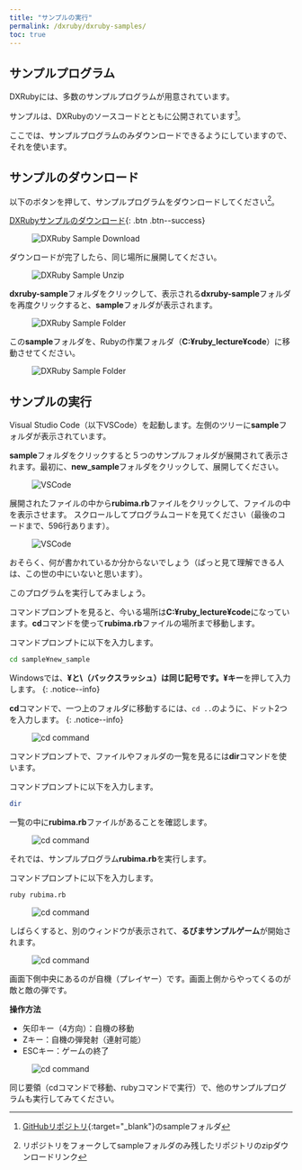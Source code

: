 ```yaml
---
title: "サンプルの実行"
permalink: /dxruby/dxruby-samples/
toc: true
---
```

## サンプルプログラム
DXRubyには、多数のサンプルプログラムが用意されています。

サンプルは、DXRubyのソースコードとともに公開されています[^1]。

[^1]: [GitHubリポジトリ](https://github.com/mirichi/dxruby){:target="_blank"}のsampleフォルダ

ここでは、サンプルプログラムのみダウンロードできるようにしていますので、それを使います。

## サンプルのダウンロード
以下のボタンを押して、サンプルプログラムをダウンロードしてください[^2]。

[<i class="fas fa-download"></i> DXRubyサンプルのダウンロード](https://github.com/eastbackcorporation/dxruby/archive/sample.zip){: .btn .btn--success}

[^2]: リポジトリをフォークしてsampleフォルダのみ残したリポジトリのzipダウンロードリンク

<figure>
  <img src="{{ '/assets/images/dxruby/03/sample-download.png' | relative_url }}" alt="DXRuby Sample Download" class="img_border">
</figure>

ダウンロードが完了したら、同じ場所に展開してください。

<figure>
  <img src="{{ '/assets/images/dxruby/03/sample-unzip.png' | relative_url }}" alt="DXRuby Sample Unzip" class="img_border">
</figure>

**dxruby-sample**フォルダをクリックして、表示される**dxruby-sample**フォルダを再度クリックすると、**sample**フォルダが表示されます。

<figure>
  <img src="{{ '/assets/images/dxruby/03/sample-folder.png' | relative_url }}" alt="DXRuby Sample Folder" class="img_border">
</figure>

この**sample**フォルダを、Rubyの作業フォルダ（**C:¥ruby_lecture¥code**）に移動させてください。

<figure>
  <img src="{{ '/assets/images/dxruby/03/sample-folder2.png' | relative_url }}" alt="DXRuby Sample Folder" class="img_border">
</figure>

## サンプルの実行
Visual Studio Code（以下VSCode）を起動します。左側のツリーに**sample**フォルダが表示されています。

**sample**フォルダをクリックすると５つのサンプルフォルダが展開されて表示されます。最初に、**new_sample**フォルダをクリックして、展開してください。

<figure>
  <img src="{{ '/assets/images/dxruby/03/vscode-sample.png' | relative_url }}" alt="VSCode">
</figure>

展開されたファイルの中から**rubima.rb**ファイルをクリックして、ファイルの中を表示させます。
スクロールしてプログラムコードを見てください（最後のコードまで、596行あります）。

<figure>
  <img src="{{ '/assets/images/dxruby/03/rubima.png' | relative_url }}" alt="VSCode">
</figure>

おそらく、何が書かれているか分からないでしょう（ぱっと見て理解できる人は、この世の中にいないと思います）。

このプログラムを実行してみましょう。

コマンドプロンプトを見ると、今いる場所は**C:¥ruby_lecture¥code**になっています。**cd**コマンドを使って**rubima.rb**ファイルの場所まで移動します。

コマンドプロンプトに以下を入力します。

```bash
cd sample¥new_sample
```

Windowsでは、**¥**と**\\（バックスラッシュ）**は同じ記号です。**¥キー**を押して入力します。
{: .notice--info} 

**cd**コマンドで、一つ上のフォルダに移動するには、`cd ..`のように、ドット2つを入力します。
{: .notice--info} 

<figure>
  <img src="{{ '/assets/images/dxruby/03/cd-command.png' | relative_url }}" alt="cd command">
</figure>

コマンドプロンプトで、ファイルやフォルダの一覧を見るには**dir**コマンドを使います。

コマンドプロンプトに以下を入力します。

```bash
dir
```

一覧の中に**rubima.rb**ファイルがあることを確認します。

<figure>
  <img src="{{ '/assets/images/dxruby/03/dir-command.png' | relative_url }}" alt="cd command">
</figure>

それでは、サンプルプログラム**rubima.rb**を実行します。

コマンドプロンプトに以下を入力します。

```bash
ruby rubima.rb
```

<figure>
  <img src="{{ '/assets/images/dxruby/03/rubima-exec.png' | relative_url }}" alt="cd command">
</figure>

しばらくすると、別のウィンドウが表示されて、**るびまサンプルゲーム**が開始されます。

<figure>
  <img src="{{ '/assets/images/dxruby/03/rubima1.png' | relative_url }}" alt="cd command">
</figure>

画面下側中央にあるのが自機（プレイヤー）です。画面上側からやってくるのが敵と敵の弾です。

**操作方法**  
- 矢印キー（4方向）：自機の移動
- Zキー：自機の弾発射（連射可能）
- ESCキー：ゲームの終了

<figure>
  <img src="{{ '/assets/images/dxruby/03/rubima2.png' | relative_url }}" alt="cd command">
</figure>

同じ要領（cdコマンドで移動、rubyコマンドで実行）で、他のサンプルプログラムも実行してみてください。
